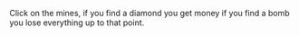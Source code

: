 Click on the mines, if you find a diamond you get money if you find a bomb you lose everything up to that point.